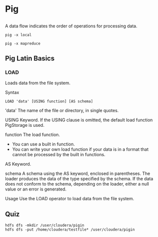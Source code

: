 # Pig

##
A data flow indicates the order of operations for processing data.

```
pig -x local
```

```
pig -x mapreduce
```

## Pig Latin Basics

### LOAD
Loads data from the file system.

Syntax
```
LOAD 'data' [USING function] [AS schema]
```

'data' The name of the file or directory, in single quotes.

USING Keyword.
If the USING clause is omitted, the default load function PigStorage is used.

function The load function.
- You can use a built in function.
- You can write your own load function if your data is in a format that cannot be processed by the built in functions.

AS Keyword.

schema A schema using the AS keyword, enclosed in parentheses.
The loader produces the data of the type specified by the schema. If the data does not conform to the schema, depending on the loader, either a null value or an error is generated.

Usage
Use the LOAD operator to load data from the file system.

## Quiz
```
hdfs dfs -mkdir /user/cloudera/pigin
hdfs dfs -put /home/cloudera/testfile* /user/cloudera/pigin
```
